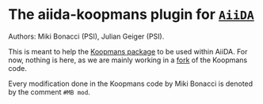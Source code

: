 # The aiida-koopmans plugin for [`AiiDA`](http://www.aiida.net)

Authors: Miki Bonacci (PSI), Julian Geiger (PSI).

This is meant to help the [Koopmans package](https://koopmans-functionals.org/en/latest/index.html) to be used within AiiDA.
For now, nothing is here, as we are mainly working in a [fork](https://github.com/mikibonacci/koopmans) of the Koopmans code.

Every modification done in the Koopmans code by Miki Bonacci is denoted by the comment `#MB mod`. 